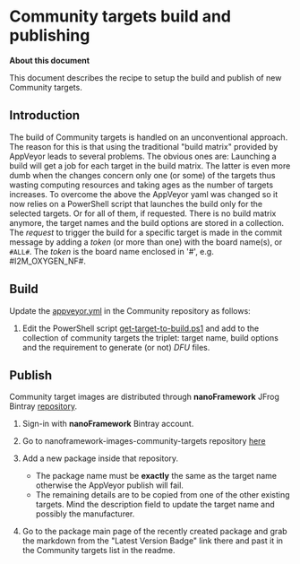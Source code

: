 # Community targets build and publishing

**About this document**

This document describes the recipe to setup the build and publish of new Community targets.


## Introduction

The build of Community targets is handled on an unconventional approach. The reason for this is that using the traditional "build matrix" provided by AppVeyor leads to several problems. 
The obvious ones are: Launching a build will get a job for each target in the build matrix. The latter is even more dumb when the changes concern only one (or some) of the targets thus wasting computing resources and taking ages as the number of targets increases.
To overcome the above the AppVeyor yaml was changed so it now relies on a PowerShell script that launches the build only for the selected targets. Or for all of them, if requested. There is no build matrix anymore, the target names and the build options are stored in a collection.
The _request_ to trigger the build for a specific target is made in the commit message by adding a _token_ (or more than one) with the board name(s), or `#ALL#`. The _token_ is the board name enclosed in '#', e.g. #I2M_OXYGEN_NF#.


## Build

Update the [appveyor.yml](https://github.com/nanoframework/nf-Community-Targets/blob/master/Cappveyor.yml) in the Community repository as follows:

1. Edit the PowerShell script [get-target-to-build.ps1](https://github.com/nanoframework/nf-Community-Targets/blob/master/get-target-to-build.ps1) and add to the collection of community targets the triplet: target name, build options and the requirement to generate (or not) _DFU_ files.


## Publish

Community target images are distributed through **nanoFramework** JFrog Bintray [repository](https://bintray.com/nfbot/nanoframework-images-community-targets).

1. Sign-in with **nanoFramework** Bintray account.
2. Go to nanoframework-images-community-targets repository [here](https://bintray.com/nfbot/nanoframework-images-community-targets)

3. Add a new package inside that repository. 
   - The package name must be **exactly** the same as the target name otherwise the AppVeyor publish will fail.
   - The remaining details are to be copied from one of the other existing targets. Mind the description field to update the target name and possibly the manufacturer.

4. Go to the package main page of the recently created package and grab the markdown from the "Latest Version Badge" link there and past it in the Community targets list in the readme.
